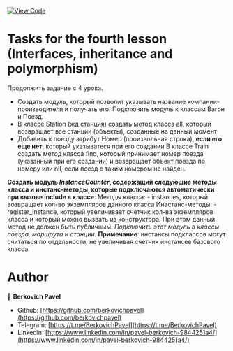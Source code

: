 [![View Code](https://img.shields.io/badge/View%20-Code-green)](https://github.com/berkovichpavel/ruby_course/tree/master/lesson_4)

# Tasks for the fourth lesson (Interfaces, inheritance and polymorphism)

Продолжить задание с 4 урока.

- Создать модуль, который позволит указывать название компании-производителя и получать его. Подключить модуль к классам Вагон и Поезд.
- В классе Station (жд станция) создать метод класса all, который возвращает все станции (объекты), созданные на данный момент
- Добавить к поезду атрибут Номер (произвольная строка), **если его еще нет**, который указыватеся при его создании
В классе Train создать метод класса find, который принимает номер поезда (указанный при его создании) и возвращает объект поезда по номеру или nil, если поезд с таким номером не найден.

**Создать модуль *InstanceCounter*, содержащий следующие методы класса и инстанс-методы, которые подключаются автоматически при вызове include в классе**:
Методы класса:
       - instances, который возвращает кол-во экземпляров данного класса
Инастанс-методы:
       - register_instance, который увеличивает счетчик кол-ва экземпляров класса и который можно вызвать из конструктора. При этом данный метод не должен быть публичным.
*Подключить этот модуль в классы поезда, маршрута и станции.*
**Примечание**: инстансы подклассов могут считаться по отдельности, не увеличивая счетчик инстансев базового класса. 


# Author 

👤 **Berkovich Pavel**

- Github: [https://github.com/berkovichpavel](https://github.com/berkovichpavel)
- Telegram: [https://t.me/BerkovichPavel](https://t.me/BerkovichPavel)
- Linkedin: [https://www.linkedin.com/in/pavel-berkovich-9844251a4/](https://www.linkedin.com/in/pavel-berkovich-9844251a4/)
